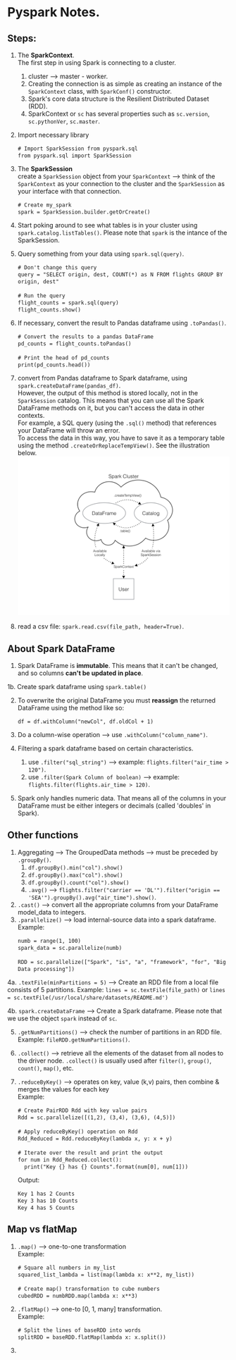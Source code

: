 # Pyspark Notes. 

## Steps:

1. The **SparkContext**. <br />
    The first step in using Spark is connecting to a cluster.
    1. cluster --> master - worker. 
    2. Creating the connection is as simple as creating an instance of the `SparkContext` class, with `SparkConf()` constructor.
    3. Spark's core data structure is the Resilient Distributed Dataset (RDD). 
    4. SparkContext or `sc` has several properties such as `sc.version`, `sc.pythonVer`, `sc.master`.
    
2. Import necessary library
    ```
    # Import SparkSession from pyspark.sql
    from pyspark.sql import SparkSession
    ```
    
3. The **SparkSession** <Br />
    create a `SparkSession` object from your `SparkContext` --> think of the `SparkContext` as your connection to the cluster and the `SparkSession` as your interface with that connection.
    ```
    # Create my_spark
   spark = SparkSession.builder.getOrCreate()
    ```
    
4. Start poking around to see what tables is in your cluster using `spark.catalog.listTables()`. Please note that `spark` is the intance of the SparkSession. 

5. Query something from your data using `spark.sql(query)`.
    ```
    # Don't change this query
    query = "SELECT origin, dest, COUNT(*) as N FROM flights GROUP BY origin, dest"

    # Run the query
    flight_counts = spark.sql(query)
    flight_counts.show()
    ```
    
6. If necessary, convert the result to Pandas dataframe using `.toPandas()`. 
    ```
    # Convert the results to a pandas DataFrame
    pd_counts = flight_counts.toPandas()

    # Print the head of pd_counts
    print(pd_counts.head())
    ```
    
7. convert from Pandas dataframe to Spark dataframe, using `spark.createDataFrame(pandas_df)`. <br />
    However, the output of this method is stored locally, not in the `SparkSession` catalog. This means that you can use all the Spark DataFrame methods on it, but you can't access the data in other contexts. <br />
    For example, a SQL query (using the `.sql()` method) that references your DataFrame will throw an error. <br />
    To access the data in this way, you have to save it as a temporary table using the method `.createOrReplaceTempView()`. See the illustration below. 
    ![Alt text](./spark_figure.png)

8. read a csv file: `spark.read.csv(file_path, header=True)`. 

## About Spark DataFrame

1. Spark DataFrame is **immutable**. This means that it can't be changed, and so columns **can't be updated in place**. 

1b. Create spark dataframe using `spark.table()`

2. To overwrite the original DataFrame you must **reassign** the returned DataFrame using the method like so:
    ```
    df = df.withColumn("newCol", df.oldCol + 1)
    ```

3. Do a column-wise operation --> use `.withColumn("column_name")`. 

4. Filtering a spark dataframe based on certain characteristics.
    1. use `.filter("sql_string")` --> example: `flights.filter("air_time > 120")`.
    2. use `.filter(Spark Column of boolean)` --> example: `flights.filter(flights.air_time > 120)`.
    
5. Spark only handles numeric data. That means all of the columns in your DataFrame must be either integers or decimals (called 'doubles' in Spark).

## Other functions

1. Aggregating --> The GroupedData methods --> must be preceded by `.groupBy()`.
    1. ```df.groupBy().min("col").show()```
    2. ```df.groupBy().max("col").show()```
    3. ```df.groupBy().count("col").show()``` <br />
    4. `.avg()` --> `flights.filter("carrier == 'DL'").filter("origin == 'SEA'").groupBy().avg("air_time").show()`. 
2. `.cast()`  --> convert all the appropriate columns from your DataFrame model_data to integers. 
3. `.parallelize()` --> load internal-source data into a spark dataframe. Example: <br />
    ```
    numb = range(1, 100)
    spark_data = sc.parallelize(numb)
    
    RDD = sc.parallelize(["Spark", "is", "a", "framework", "for", "Big Data processing"])
    ```
4a. `.textFile(minPartitions = 5)` --> Create an RDD file from a local file consists of 5 partitions. Example: `lines = sc.textFile(file_path)` or `lines = sc.textFile(/usr/local/share/datasets/README.md')`

4b. `spark.createDataFrame` --> Create a Spark dataframe. Please note that we use the object `spark` instead of `sc`. 

5. `.getNumPartitions()` --> check the number of partitions in an RDD file. Example: `fileRDD.getNumPartitions()`.
6. `.collect()` --> retrieve all the elements of the dataset from all nodes to the driver node. `.collect()` is usually used after `filter()`, `group()`, `count()`, `map()`, etc. 
7. `.reduceByKey()` --> operates on key, value (k,v) pairs, then combine & merges the values for each key <br />
    Example:
    ```
    # Create PairRDD Rdd with key value pairs
    Rdd = sc.parallelize([(1,2), (3,4), (3,6), (4,5)])

    # Apply reduceByKey() operation on Rdd
    Rdd_Reduced = Rdd.reduceByKey(lambda x, y: x + y)

    # Iterate over the result and print the output
    for num in Rdd_Reduced.collect(): 
      print("Key {} has {} Counts".format(num[0], num[1]))
    ```
    
    Output:
    ```
    Key 1 has 2 Counts
    Key 3 has 10 Counts
    Key 4 has 5 Counts
    ```
    
## Map vs flatMap

1. `.map()` --> one-to-one transformation <br />
    Example: 
    ```
    # Square all numbers in my_list
    squared_list_lambda = list(map(lambda x: x**2, my_list))
    
    # Create map() transformation to cube numbers
    cubedRDD = numbRDD.map(lambda x: x**3)
    ```
2. `.flatMap()` --> one-to [0, 1, many] transformation. <br />
    Example:
    ```
    # Split the lines of baseRDD into words
    splitRDD = baseRDD.flatMap(lambda x: x.split())
    ````
3. 

